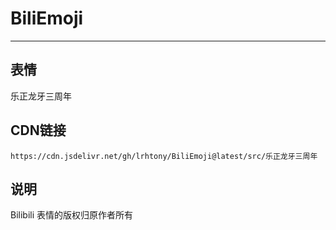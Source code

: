 
# BiliEmoji
---
## 表情
乐正龙牙三周年
## CDN链接
```
https://cdn.jsdelivr.net/gh/lrhtony/BiliEmoji@latest/src/乐正龙牙三周年
```
## 说明
Bilibili 表情的版权归原作者所有
